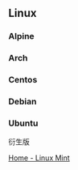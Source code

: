 ## Linux

### Alpine

### Arch

### Centos

### Debian

### Ubuntu

衍生版

[Home - Linux Mint](https://www.linuxmint.com/)